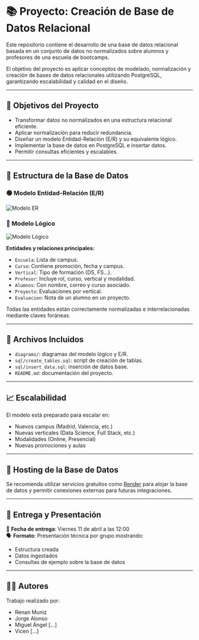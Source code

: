 # 📚 Proyecto: Creación de Base de Datos Relacional

Este repositorio contiene el desarrollo de una base de datos relacional basada en un conjunto de datos no normalizados sobre alumnos y profesores de una escuela de bootcamps.

El objetivo del proyecto es aplicar conceptos de modelado, normalización y creación de bases de datos relacionales utilizando PostgreSQL, garantizando escalabilidad y calidad en el diseño.

---

## 🧠 Objetivos del Proyecto

- Transformar datos no normalizados en una estructura relacional eficiente.
- Aplicar normalización para reducir redundancia.
- Diseñar un modelo Entidad-Relación (E/R) y su equivalente lógico.
- Implementar la base de datos en PostgreSQL e insertar datos.
- Permitir consultas eficientes y escalables.

---

## 🧩 Estructura de la Base de Datos

### 🟢 Modelo Entidad-Relación (E/R)

![Modelo ER](diagrams/Modelo_Entidad_Relacion.PNG)

### 🧱 Modelo Lógico

![Modelo Lógico](diagrams/modelo-logico.png)

**Entidades y relaciones principales:**

- `Escuela`: Lista de campus.
- `Curso`: Contiene promoción, fecha y campus.
- `Vertical`: Tipo de formación (DS, FS...).
- `Profesor`: Incluye rol, curso, vertical y modalidad.
- `Alumnos`: Con nombre, correo y curso asociado.
- `Proyecto`: Evaluaciones por vertical.
- `Evaluacion`: Nota de un alumno en un proyecto.

Todas las entidades están correctamente normalizadas e interrelacionadas mediante claves foráneas.

---

## 🧪 Archivos Incluidos

- `diagrams/`: diagramas del modelo lógico y E/R.
- `sql/create_tables.sql`: script de creación de tablas.
- `sql/insert_data.sql`: inserción de datos base.
- `README.md`: documentación del proyecto.

---

## 📈 Escalabilidad

El modelo está preparado para escalar en:

- Nuevos campus (Madrid, Valencia, etc.)
- Nuevas verticales (Data Science, Full Stack, etc.)
- Modalidades (Online, Presencial)
- Nuevas promociones y aulas

---

## 🚀 Hosting de la Base de Datos

Se recomienda utilizar servicios gratuitos como [Render](https://render.com/docs/databases) para alojar la base de datos y permitir conexiones externas para futuras integraciones.

---

## 📅 Entrega y Presentación

📆 **Fecha de entrega**: Viernes 11 de abril a las 12:00  
🗣️ **Formato**: Presentación técnica por grupo mostrando:
- Estructura creada
- Datos ingestados
- Consultas de ejemplo sobre la base de datos

---

## 👨‍💻 Autores

Trabajo realizado por:

- Renan Muniz  
- Jorge Alonso  
- Miguel Ángel [...]  
- Vicen [...]
